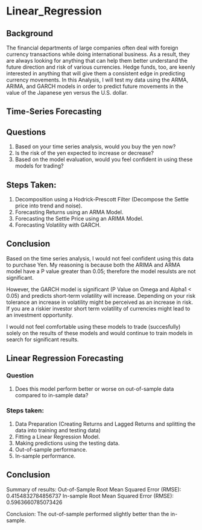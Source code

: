# Linear_Regression

## Background
The financial departments of large companies often deal with foreign currency transactions while doing international business. As a result, they are always looking for anything that can help them better understand the future direction and risk of various currencies. Hedge funds, too, are keenly interested in anything that will give them a consistent edge in predicting currency movements.
In this Analysis, I will test my data using the ARMA, ARIMA, and GARCH models in order to predict future movements in the value of the Japanese yen versus the U.S. dollar.


## Time-Series Forecasting

## Questions
1. Based on your time series analysis, would you buy the yen now?
2. Is the risk of the yen expected to increase or decrease?
3. Based on the model evaluation, would you feel confident in using these models for trading?

## Steps Taken:
1. Decomposition using a Hodrick-Prescott Filter (Decompose the Settle price into trend and noise).
2. Forecasting Returns using an ARMA Model.
3. Forecasting the Settle Price using an ARIMA Model.
4. Forecasting Volatility with GARCH.

## Conclusion
Based on the time series analysis, I would not feel confident using this data to purchase Yen. My reasoning is because both the ARIMA and ARMA model have a P value greater than 0.05; therefore the model resulsts are not significant. 

However, the GARCH model is significant (P Value on Omega and Alpha1 < 0.05) and predicts short-term volatility will increase. Depending on your risk tolerance an increase in volatility might be perceived as an increase in risk. If you are a riskier investor short term volatility of currencies might lead to an investment opportunity. 

I would not feel comfortable using these models to trade (succesfully) solely on the results of these models and would continue to train models in search for significant results.

## Linear Regression Forecasting

### Question
1. Does this model perform better or worse on out-of-sample data compared to in-sample data?

### Steps taken:
1. Data Preparation (Creating Returns and Lagged Returns and splitting the data into training and testing data)
2. Fitting a Linear Regression Model.
3. Making predictions using the testing data.
4. Out-of-sample performance.
5. In-sample performance.

## Conclusion
Summary of results:
Out-of-Sample Root Mean Squared Error (RMSE): 0.4154832784856737
In-sample Root Mean Squared Error (RMSE): 0.5963660785073426

Conclusion:
The out-of-sample performed slightly better than the in-sample.
